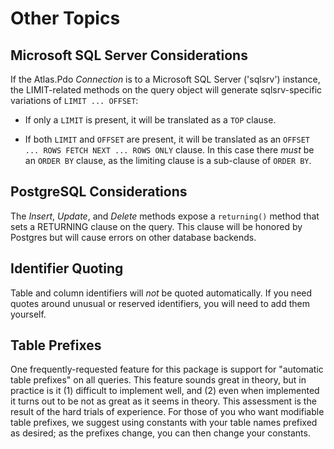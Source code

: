 # Other Topics

## Microsoft SQL Server Considerations

If the Atlas.Pdo _Connection_ is to a Microsoft SQL Server ('sqlsrv') instance,
the LIMIT-related methods on the query object will generate sqlsrv-specific
variations of `LIMIT ... OFFSET`:

- If only a `LIMIT` is present, it will be translated as a `TOP` clause.

- If both `LIMIT` and `OFFSET` are present, it will be translated as an
  `OFFSET ... ROWS FETCH NEXT ... ROWS ONLY` clause. In this case there *must*
  be an `ORDER BY` clause, as the limiting clause is a sub-clause of `ORDER
  BY`.

## PostgreSQL Considerations

The _Insert_, _Update_, and _Delete_ methods expose a `returning()` method that
sets a RETURNING clause on the query. This clause will be honored by Postgres
but will cause errors on other database backends.


## Identifier Quoting

Table and column identifiers will *not* be quoted automatically. If you need
quotes around unusual or reserved identifiers, you will need to add them
yourself.

## Table Prefixes

One frequently-requested feature for this package is support for "automatic
table prefixes" on all queries.  This feature sounds great in theory, but in
practice is it (1) difficult to implement well, and (2) even when implemented it
turns out to be not as great as it seems in theory. This assessment is the
result of the hard trials of experience. For those of you who want modifiable
table prefixes, we suggest using constants with your table names prefixed as
desired; as the prefixes change, you can then change your constants.
